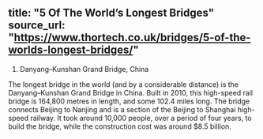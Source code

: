 title: "5 Of The World’s Longest Bridges"
source_url: "https://www.thortech.co.uk/bridges/5-of-the-worlds-longest-bridges/"
---
1. Danyang–Kunshan Grand Bridge, China

The longest bridge in the world (and by a considerable distance) is the Danyang–Kunshan Grand Bridge in China. Built in 2010, this high-speed rail bridge is 164,800 metres in length, and some 102.4 miles long. The bridge connects Beijing to Nanjing and is a section of the Beijing to Shanghai high-speed railway. It took around 10,000 people, over a period of four years, to build the bridge, while the construction cost was around $8.5 billion.